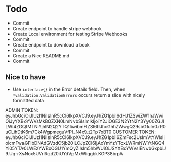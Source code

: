 # Todo

* Commit
* Create endpoint to handle stripe webhook
* Create Local environment for testing Stripe Webhooks
* Commit
* Create endpoint to download a book
* Commit
* Create a Nice README.md
* Commit

## Nice to have
* Use `interface{}` in the Error details field. Then, when `*validation.ValidationErrors` occurs return a slice with nicely formatted data

ADMIN TOKEN: eyJhbGciOiJIUzI1NiIsInR5cCI6IkpXVCJ9.eyJhZG1pbiI6dHJ1ZSwiZW1haWwiOiJyYXBoYWVsMkB0ZXN0LmNvbSIsImlkIjoiY2JiOGE3N2YtN2Y3Yy00ZGJlLWI4ZGQtMTNlYjhlN2Q2YTQ1IiwibmFtZSI6IlJhcGhhZWwgQ29sbGluIn0.rR0uCLihDtK6m7Ck4WgpmeguVfPI_N4x9_t2Tp7xBT0
CUSTOMER TOKEN: eyJhbGciOiJIUzI1NiIsInR5cCI6IkpXVCJ9.eyJhZG1pbiI6ZmFsc2UsImVtYWlsIjoicmFwaGFlbDNAdGVzdC5jb20iLCJpZCI6IjAxYmYzYTcxLWRmNWYtNGQ4Yi05YTA0LWEzYWExOGU1YmQyZiIsIm5hbWUiOiJSYXBoYWVsIENvbGxpbiJ9.Uq-rXsNox5UVrlRqd20iUYdVpMxWIiqgbkKGP38brpA